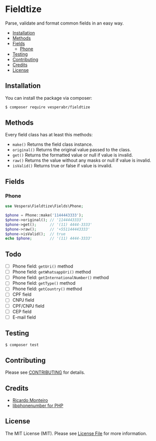 # Fieldtize

Parse, validate and format common fields in an easy way.

- [Installation](#installation)
- [Methods](#methods)
- [Fields](#fields)
    - [Phone](#phone)
- [Testing](#testing)
- [Contributing](#contributing)
- [Credits](#credits)
- [License](#license)

## Installation

You can install the package via composer:

```bash
$ composer require vesperabr/fieldtize
```

## Methods

Every field class has at least this methods:

- `make()` Returns the field class instance.
- `original()` Returns the original value passed to the class.
- `get()` Returns the formatted value or null if value is invalid.
- `raw()` Returns the value without any masks or null if value is invalid.
- `isValid()` Returns true or false if value is invalid.

## Fields

### Phone

```php
use Vespera\Fieldtize\Fields\Phone;

$phone = Phone::make('1144443333');
$phone->original(); // '1144443333'
$phone->get();      // '(11) 4444-3333'
$phone->raw();      // '+551144443333'
$phone->isValid();  // true
echo $phone;        // '(11) 4444-3333'
```

## Todo

- [ ] Phone field: `getUri()` method
- [ ] Phone field: `getWhatsappUri()` method
- [ ] Phone field: `getInternationalNumber()` method
- [ ] Phone field: `getType()` method
- [ ] Phone field: `getCountry()` method
- [ ] CPF field
- [ ] CNPJ field
- [ ] CPF/CNPJ field
- [ ] CEP field
- [ ] E-mail field

## Testing

```bash
$ composer test
```

## Contributing

Please see [CONTRIBUTING](CONTRIBUTING.md) for details.

## Credits

- [Ricardo Monteiro](https://github.com/ricazao)
- [libphonenumber for PHP](https://github.com/giggsey/libphonenumber-for-php)

## License

The MIT License (MIT). Please see [License File](LICENSE.md) for more information.
